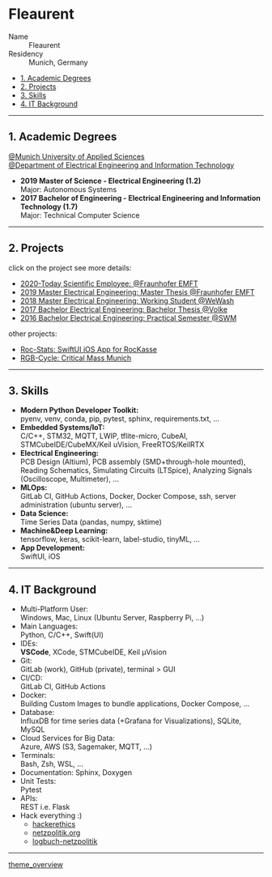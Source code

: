 # Fleaurent

<dl>
<dt>Name</dt>
<dd>Fleaurent</dd>
<dt>Residency</dt>
<dd>Munich, Germany</dd>
</dl>

- [1. Academic Degrees](#1-academic-degrees)
- [2. Projects](#2-projects)
- [3. Skills](#3-skills)
- [4. IT Background](#4-it-background)

___

## 1. Academic Degrees

[@Munich University of Applied Sciences](https://www.hm.edu/)  
[@Department of Electrical Engineering and Information Technology](https://ee.hm.edu/)  

- **2019 Master of Science - Electrical Engineering (1.2)**  
Major: Autonomous Systems  
- **2017 Bachelor of Engineering - Electrical Engineering and Information Technology (1.7)**  
Major: Technical Computer Science  

___

## 2. Projects

click on the project see more details:  

- [2020-Today Scientific Employee: @Fraunhofer EMFT](./fraunhofer2.html)  
- [2019 Master Electrical Engineering: Master Thesis @Fraunhofer EMFT](./fraunhofer1.html)  
- [2018 Master Electrical Engineering: Working Student @WeWash](./wewash.html)  
- [2017 Bachelor Electrical Engineering: Bachelor Thesis @Volke](./volke.html)  
- [2016 Bachelor Electrical Engineering: Practical Semester @SWM](./swm.html)  

other projects:  

- [Roc-Stats: SwiftUI iOS App for RocKasse](./rocKasse.html)  
- [RGB-Cycle: Critical Mass Munich](https://github.com/Fleaurent/RGB_Cycle)  

___

## 3. Skills

- **Modern Python Developer Toolkit:**  
  pyenv, venv, conda, pip, pytest, sphinx, requirements.txt, ...  
- **Embedded Systems/IoT:**  
  C/C++, STM32, MQTT, LWIP, tflite-micro, CubeAI, STMCubeIDE/CubeMX/Keil uVision, FreeRTOS/KeilRTX  
- **Electrical Engineering:**  
  PCB Design (Altium), PCB assembly (SMD+through-hole mounted), Reading Schematics, Simulating Circuits (LTSpice), Analyzing Signals (Oscilloscope, Multimeter), ...  
- **MLOps:**  
  GitLab CI, GitHub Actions, Docker, Docker Compose, ssh, server administration (ubuntu server), ...  
- **Data Science:**  
  Time Series Data (pandas, numpy, sktime)  
- **Machine&Deep Learning:**  
  tensorflow, keras, scikit-learn, label-studio, tinyML, ...
- **App Development:**  
  SwiftUI, iOS  

___

## 4. IT Background

- Multi-Platform User:  
  Windows, Mac, Linux (Ubuntu Server, Raspberry Pi, ...)  
- Main Languages:  
  Python, C/C++, Swift(UI)  
- IDEs:  
  **VSCode**, XCode, STMCubeIDE, Keil µVision
- Git:  
  GitLab (work), GitHub (private), terminal > GUI  
- CI/CD:  
  GitLab CI, GitHub Actions  
- Docker:  
  Building Custom Images to bundle applications, Docker Compose, ...
- Database:  
  InfluxDB for time series data (+Grafana for Visualizations), SQLite, MySQL  
- Cloud Services for Big Data:  
  Azure, AWS (S3, Sagemaker, MQTT, ...)  
- Terminals:  
  Bash, Zsh, WSL, ...  
- Documentation: Sphinx, Doxygen  
- Unit Tests:  
  Pytest  
- APIs:  
  REST i.e. Flask  
- Hack everything :)  
  - [hackerethics](https://www.ccc.de/en/hackerethics)  
  - [netzpolitik.org](https://netzpolitik.org/)  
  - [logbuch-netzpolitik](https://logbuch-netzpolitik.de/)  

___

[theme_overview](./theme_overview.html)  
